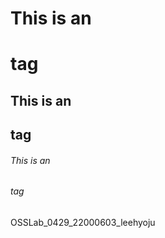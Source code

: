 # This is an <h1> tag
## This is an <h2> tag
###### This is an <h6> tag
  
OSSLab_0429_22000603_leehyoju
